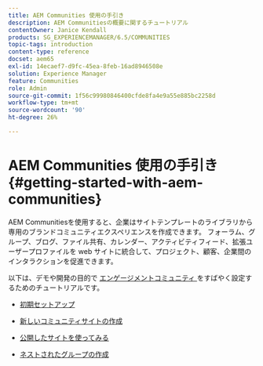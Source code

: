 ```yaml
---
title: AEM Communities 使用の手引き
description: AEM Communitiesの概要に関するチュートリアル
contentOwner: Janice Kendall
products: SG_EXPERIENCEMANAGER/6.5/COMMUNITIES
topic-tags: introduction
content-type: reference
docset: aem65
exl-id: 14ecaef7-d9fc-45ea-8feb-16ad8946508e
solution: Experience Manager
feature: Communities
role: Admin
source-git-commit: 1f56c99980846400cfde8fa4e9a55e885bc2258d
workflow-type: tm+mt
source-wordcount: '90'
ht-degree: 26%

---
```


# AEM Communities 使用の手引き {#getting-started-with-aem-communities}

AEM Communitiesを使用すると、企業はサイトテンプレートのライブラリから専用のブランドコミュニティエクスペリエンスを作成できます。 フォーラム、グループ、ブログ、ファイル共有、カレンダー、アクティビティフィード、拡張ユーザープロファイルを web サイトに統合して、プロジェクト、顧客、企業間のインタラクションを促進できます。

以下は、デモや開発の目的で [&#x200B; エンゲージメントコミュニティ &#x200B;](/help/communities/overview.md#engagement-community) をすばやく設定するためのチュートリアルです。

* [初期セットアップ](/help/communities/setup.md)

* [新しいコミュニティサイトの作成](/help/communities/create-site.md)

* [公開したサイトを使ってみる](/help/communities/published-site.md)

* [ネストされたグループの作成](/help/communities/nested-groups.md)
